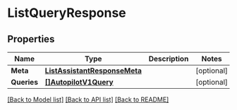 # ListQueryResponse

## Properties

Name | Type | Description | Notes
------------ | ------------- | ------------- | -------------
**Meta** | [**ListAssistantResponseMeta**](ListAssistantResponseMeta.md) |  |[optional] 
**Queries** | [**[]AutopilotV1Query**](AutopilotV1Query.md) |  |[optional] 

[[Back to Model list]](../README.md#documentation-for-models) [[Back to API list]](../README.md#documentation-for-api-endpoints) [[Back to README]](../README.md)


